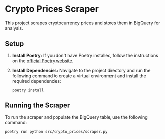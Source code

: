 # Crypto Prices Scraper

This project scrapes cryptocurrency prices and stores them in BigQuery for analysis.

## Setup

1.  **Install Poetry:**
    If you don't have Poetry installed, follow the instructions on the [official Poetry website](https://python-poetry.org/docs/#installation).

2.  **Install Dependencies:**
    Navigate to the project directory and run the following command to create a virtual environment and install the required dependencies:
    ```bash
    poetry install
    ```

## Running the Scraper

To run the scraper and populate the BigQuery table, use the following command:

```bash
poetry run python src/crypto_prices/scraper.py
```
